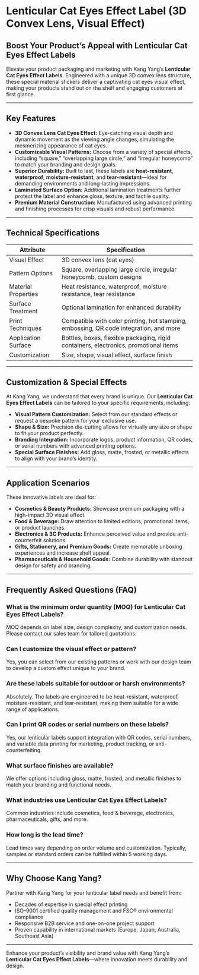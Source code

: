 # Lenticular Cat Eyes Effect Label (3D Convex Lens, Visual Effect)

## Boost Your Product’s Appeal with Lenticular Cat Eyes Effect Labels

Elevate your product packaging and marketing with Kang Yang’s **Lenticular Cat Eyes Effect Labels**. Engineered with a unique 3D convex lens structure, these special material stickers deliver a captivating cat eyes visual effect, making your products stand out on the shelf and engaging customers at first glance.

---

## Key Features

- **3D Convex Lens Cat Eyes Effect:** Eye-catching visual depth and dynamic movement as the viewing angle changes, simulating the mesmerizing appearance of cat eyes.
- **Customizable Visual Patterns:** Choose from a variety of special effects, including “square,” “overlapping large circle,” and “irregular honeycomb” to match your branding and design goals.
- **Superior Durability:** Built to last, these labels are **heat-resistant**, **waterproof**, **moisture-resistant**, and **tear-resistant**—ideal for demanding environments and long-lasting impressions.
- **Laminated Surface Option:** Additional lamination treatments further protect the label and enhance gloss, texture, and tactile quality.
- **Premium Material Construction:** Manufactured using advanced printing and finishing processes for crisp visuals and robust performance.

---

## Technical Specifications

| Attribute                     | Specification                                      |
|-------------------------------|----------------------------------------------------|
| Visual Effect                 | 3D convex lens (cat eyes)                          |
| Pattern Options               | Square, overlapping large circle, irregular honeycomb, custom designs |
| Material Properties           | Heat resistance, waterproof, moisture resistance, tear resistance |
| Surface Treatment             | Optional lamination for enhanced durability        |
| Print Techniques              | Compatible with color printing, hot stamping, embossing, QR code integration, and more |
| Application Surface           | Bottles, boxes, flexible packaging, rigid containers, electronics, promotional items |
| Customization                 | Size, shape, visual effect, surface finish         |

---

## Customization & Special Effects

At Kang Yang, we understand that every brand is unique. Our **Lenticular Cat Eyes Effect Labels** can be tailored to your specific requirements, including:

- **Visual Pattern Customization:** Select from our standard effects or request a bespoke pattern for your exclusive use.
- **Shape & Size:** Precision die-cutting allows for virtually any size or shape to fit your product perfectly.
- **Branding Integration:** Incorporate logos, product information, QR codes, or serial numbers with advanced printing options.
- **Special Surface Finishes:** Add gloss, matte, frosted, or metallic effects to align with your brand’s identity.

---

## Application Scenarios

These innovative labels are ideal for:

- **Cosmetics & Beauty Products:** Showcase premium packaging with a high-impact 3D visual effect.
- **Food & Beverage:** Draw attention to limited editions, promotional items, or product launches.
- **Electronics & 3C Products:** Enhance perceived value and provide anti-counterfeit solutions.
- **Gifts, Stationery, and Premium Goods:** Create memorable unboxing experiences and increase shelf appeal.
- **Pharmaceuticals & Household Goods:** Combine durability with standout design for safety and branding.

---

## Frequently Asked Questions (FAQ)

### What is the minimum order quantity (MOQ) for Lenticular Cat Eyes Effect Labels?
MOQ depends on label size, design complexity, and customization needs. Please contact our sales team for tailored quotations.

### Can I customize the visual effect or pattern?
Yes, you can select from our existing patterns or work with our design team to develop a custom effect unique to your brand.

### Are these labels suitable for outdoor or harsh environments?
Absolutely. The labels are engineered to be heat-resistant, waterproof, moisture-resistant, and tear-resistant, making them suitable for a wide range of applications.

### Can I print QR codes or serial numbers on these labels?
Yes, our lenticular labels support integration with QR codes, serial numbers, and variable data printing for marketing, product tracking, or anti-counterfeiting.

### What surface finishes are available?
We offer options including gloss, matte, frosted, and metallic finishes to match your branding and functional needs.

### What industries use Lenticular Cat Eyes Effect Labels?
Common industries include cosmetics, food & beverage, electronics, pharmaceuticals, gifts, and more.

### How long is the lead time?
Lead times vary depending on order volume and customization. Typically, samples or standard orders can be fulfilled within 5 working days.

---

## Why Choose Kang Yang?

Partner with Kang Yang for your lenticular label needs and benefit from:

- Decades of expertise in special effect printing
- ISO-9001 certified quality management and FSC® environmental compliance
- Responsive B2B service and one-on-one project support
- Proven capability in international markets (Europe, Japan, Australia, Southeast Asia)

---

Enhance your product’s visibility and brand value with Kang Yang’s **Lenticular Cat Eyes Effect Labels**—where innovation meets durability and design.